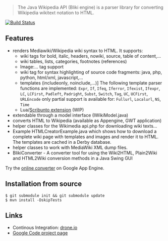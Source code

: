 
> The Java Wikipedia API (Bliki engine)
> is a parser library for converting
> Wikipedia wikitext notation to HTML.

[![Build Status](https://drone.io/bitbucket.org/axelclk/info.bliki.wiki/status.png)](https://drone.io/bitbucket.org/axelclk/info.bliki.wiki)

## Features

  * renders Mediawiki/Wikipedia wiki syntax to HTML. It supports:
     * wiki tags for bold, italic, headers, nowiki, source, table of content,...
     * wiki tables, lists, categories, footnotes (references)
     * Image:... tag support
     * wiki <source> tag for syntax highlighting of source code fragments:
        java, php, python, html/xml, javascript,...
     * templates (includeonly, noinclude,...)]
        The following template parser functions are implemented:
        `Expr`, `If`, `Ifeq`, `Iferror`, `Ifexist`, `Ifexpr`, `LC`, `LCFirst`, `Padleft`,
        `Padright`, `Subst`, `Switch`, `Tag`, `UC`, `UCFirst`, `URLEncode`
        only partial support is available for: `Fullurl`, `Localurl`, `NS`, `Time`
     * Lua/[Scribunto extension][] (WIP)
  * extendable through a model interface (IWikiModel.java)
  * converts HTML to Wikipedia (available as Appengine, GWT application)
  * helper classes for the Wikimedia api.php for downloading wiki texts...
  * Example HTMLCreatorExample.java which shows how to download a complete
    wiki page with templates and images and render it to HTML.
    The templates are cached in a Derby database.
  * helper classes to work with MediaWiki XML dump files.
  * BlikiConverter - A converter tool for using the Wiki2HTML, Plain2Wiki and
    HTML2Wiki conversion methods in a Java Swing GUI

Try the [online converter][] on Google App Engine.

## Installation from source

    $ git submodule init && git submodule update
    $ mvn install -DskipTests

## Links

  * Continous Integration: [drone.io][]
  * [Google Code project page][]

[online converter]: http://w-i-k-i.appspot.com/
[drone.io]: https://drone.io/bitbucket.org/axelclk/info.bliki.wiki
[Google Code project page]: https://code.google.com/p/gwtwiki/
[Scribunto extension]: http://www.mediawiki.org/wiki/Extension:Scribunto
